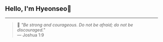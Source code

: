 ## Hello, I'm Hyeonseo👋

<!--## 😎 About Me
- 🌱 I’m currently learning **Full Stack Web Development**
- 🛠️ Techs I'm using: `HTML`, `CSS`, `JavaScript`, `Node.js`, `MySQL`, `Java`, `mongoDB`, `mongoose`-->
---

> 📘 _"Be strong and courageous. Do not be afraid; do not be discouraged."_  
> — Joshua 1:9
